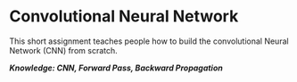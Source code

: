 # Convolutional Neural Network

This short assignment teaches people how to build the convolutional Neural Network (CNN) from scratch.

***Knowledge: CNN, Forward Pass, Backward Propagation***
